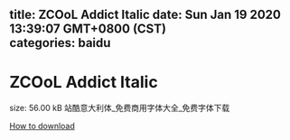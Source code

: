 
title: ZCOoL Addict Italic
date: Sun Jan 19 2020 13:39:07 GMT+0800 (CST)    
categories: baidu
---

# ZCOoL Addict Italic
size: 56.00 kB
 站酷意大利体_免费商用字体大全_免费字体下载
 

[How to download](https://bpcam.bemobtrk.com/go/2ceec3aa-1ca2-46d6-b9ff-aaa5c184517c?jno=4084)